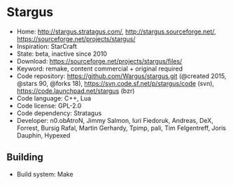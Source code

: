 # Stargus

- Home: http://stargus.stratagus.com/, http://stargus.sourceforge.net/, https://sourceforge.net/projects/stargus/
- Inspiration: StarCraft
- State: beta, inactive since 2010
- Download: https://sourceforge.net/projects/stargus/files/
- Keyword: remake, content commercial + original required
- Code repository: https://github.com/Wargus/stargus.git (@created 2015, @stars 90, @forks 18), https://svn.code.sf.net/p/stargus/code (svn), https://code.launchpad.net/stargus (bzr)
- Code language: C++, Lua
- Code license: GPL-2.0
- Code dependency: Stratagus
- Developer: n0.obAtroN, Jimmy Salmon, Iuri Fiedoruk, Andreas, DeX, Forrest, Bursig Rafal, Martin Gerhardy, Tpimp, pali, Tim Felgentreff, Joris Dauphin, Hypexed

## Building

- Build system: Make
